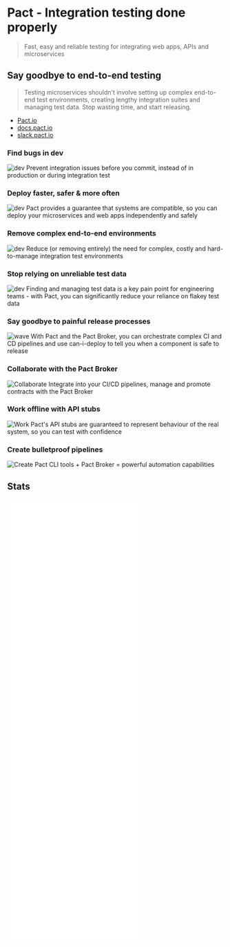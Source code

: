 # Pact -  Integration testing done properly

> Fast, easy and reliable testing for integrating web apps, APIs and microservices

##  Say goodbye to end-to-end testing

> Testing microservices shouldn't involve setting up complex end-to-end test environments, creating lengthy integration suites and managing test data. Stop wasting time, and start releasing.

- [Pact.io](https://pact.io/)
- [docs.pact.io](https://docs.pact.io/)
- [slack.pact.io](https://slack.pact.io/)

### Find bugs in dev
![dev](https://raw.githubusercontent.com/pact-foundation/pact.io/master/pages/assets/img/icons/theme/devices/laptop-macbook.svg)
Prevent integration issues before you commit, instead of in production or during integration test

### Deploy faster, safer & more often
![dev](https://raw.githubusercontent.com/pact-foundation/pact.io/master/pages/assets/img/icons/theme/general/thunder-move.svg) 
Pact provides a guarantee that systems are compatible, so you can deploy your microservices and web apps independently and safely

### Remove complex end-to-end environments
![dev](https://raw.githubusercontent.com/pact-foundation/pact.io/master/pages/assets/img/icons/theme/devices/server.svg)
Reduce (or removing entirely) the need for complex, costly and hard-to-manage integration test environments

### Stop relying on unreliable test data
![dev](https://raw.githubusercontent.com/pact-foundation/pact.io/master/pages/assets/img/icons/theme/files/deleted-file.svg)
Finding and managing test data is a key pain point for engineering teams - with Pact, you can significantly reduce your reliance on flakey test data

### Say goodbye to painful release processes
![wave](https://raw.githubusercontent.com/pact-foundation/pact.io/master/pages/assets/img/icons/theme/general/smile.svg)
With Pact and the Pact Broker, you can orchestrate complex CI and CD pipelines and use can-i-deploy to tell you when a component is safe to release

### Collaborate with the Pact Broker
![Collaborate](https://raw.githubusercontent.com/pact-foundation/pact.io/master/pages/assets/img/icons/theme/communication/group.svg)
Integrate into your CI/CD pipelines, manage and promote contracts with the Pact Broker

### Work offline with API stubs
![Work](https://raw.githubusercontent.com/pact-foundation/pact.io/master/pages/assets/img/icons/theme/devices/router-1.svg)
Pact's API stubs are guaranteed to represent behaviour of the real system, so you can test with confidence

### Create bulletproof pipelines
![Create](https://raw.githubusercontent.com/pact-foundation/pact.io/master/pages/assets/img/icons/theme/code/option.svg)
Pact CLI tools + Pact Broker = powerful automation capabilities

## Stats

![Metrics](./github-metrics.svg)
 
